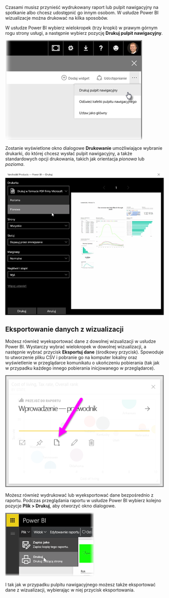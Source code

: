 Czasami musisz przynieść wydrukowany raport lub pulpit nawigacyjny na spotkanie albo chcesz udostępnić go innym osobom. W usłudze Power BI wizualizacje można drukować na kilka sposobów.

W usłudze Power BI wybierz wielokropek (trzy kropki) w prawym górnym rogu strony usługi, a następnie wybierz pozycję **Drukuj pulpit nawigacyjny**.

![](media/4-4g-print-and-export-dashboards-reports/4-4g_1.png)

Zostanie wyświetlone okno dialogowe **Drukowanie** umożliwiające wybranie drukarki, do której chcesz wysłać pulpit nawigacyjny, a także standardowych opcji drukowania, takich jak orientacja *pionowa* lub *pozioma*.

![](media/4-4g-print-and-export-dashboards-reports/4-4g_2.png)

## <a name="export-data-from-a-visual"></a>Eksportowanie danych z wizualizacji
Możesz również wyeksportować dane z dowolnej wizualizacji w usłudze Power BI. Wystarczy wybrać wielokropek w dowolnej wizualizacji, a następnie wybrać przycisk **Eksportuj dane** (środkowy przycisk). Spowoduje to utworzenie pliku CSV i pobranie go na komputer lokalny oraz wyświetlenie w przeglądarce komunikatu o ukończeniu pobierania (tak jak w przypadku każdego innego pobierania inicjowanego w przeglądarce).

![](media/4-4g-print-and-export-dashboards-reports/4-4g_3.png)

Możesz również wydrukować lub wyeksportować dane bezpośrednio z raportu. Podczas przeglądania raportu w usłudze Power BI wybierz kolejno pozycje **Plik > Drukuj**, aby otworzyć okno dialogowe.

![](media/4-4g-print-and-export-dashboards-reports/4-4g_4.png)

I tak jak w przypadku pulpitu nawigacyjnego możesz także eksportować dane z wizualizacji, wybierając w niej przycisk eksportowania.

